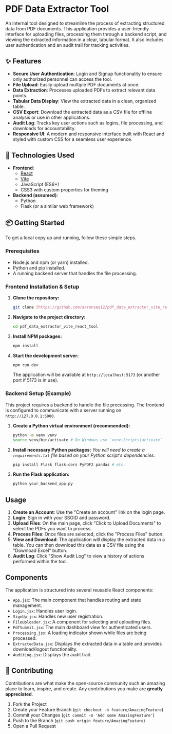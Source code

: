 # PDF Data Extractor Tool

An internal tool designed to streamline the process of extracting structured data from PDF documents. This application provides a user-friendly interface for uploading files, processing them through a backend script, and viewing the extracted information in a clear, tabular format. It also includes user authentication and an audit trail for tracking activities.

## ✨ Features

* **Secure User Authentication**: Login and Signup functionality to ensure only authorized personnel can access the tool.
* **File Upload**: Easily upload multiple PDF documents at once.
* **Data Extraction**: Processes uploaded PDFs to extract relevant data points.
* **Tabular Data Display**: View the extracted data in a clean, organized table.
* **CSV Export**: Download the extracted data as a CSV file for offline analysis or use in other applications.
* **Audit Log**: Tracks key user actions such as logins, file processing, and downloads for accountability.
* **Responsive UI**: A modern and responsive interface built with React and styled with custom CSS for a seamless user experience.

## 🚀 Technologies Used

* **Frontend**:
    * [React](https://reactjs.org/)
    * [Vite](https://vitejs.dev/)
    * JavaScript (ES6+)
    * CSS3 with custom properties for theming
* **Backend (assumed)**:
    * Python
    * Flask (or a similar web framework)

## 📦 Getting Started

To get a local copy up and running, follow these simple steps.

### Prerequisites

* Node.js and npm (or yarn) installed.
* Python and pip installed.
* A running backend server that handles the file processing.

### Frontend Installation & Setup

1.  **Clone the repository:**
    ```sh
    git clone [https://github.com/aaronseq12/pdf_data_extractor_vite_react_tool.git](https://github.com/aaronseq12/pdf_data_extractor_vite_react_tool.git)
    ```
2.  **Navigate to the project directory:**
    ```sh
    cd pdf_data_extractor_vite_react_tool
    ```
3.  **Install NPM packages:**
    ```sh
    npm install
    ```
4.  **Start the development server:**
    ```sh
    npm run dev
    ```
    The application will be available at `http://localhost:5173` (or another port if 5173 is in use).

### Backend Setup (Example)

This project requires a backend to handle the file processing. The frontend is configured to communicate with a server running on `http://127.0.0.1:5000`.

1.  **Create a Python virtual environment (recommended):**
    ```sh
    python -m venv venv
    source venv/bin/activate # On Windows use `venv\Scripts\activate`
    ```
2.  **Install necessary Python packages:**
    *You will need to create a `requirements.txt` file based on your Python script's dependencies.*
    ```sh
    pip install Flask flask-cors PyPDF2 pandas # etc.
    ```
3.  **Run the Flask application:**
    ```sh
    python your_backend_app.py
    ```

## Usage

1.  **Create an Account**: Use the "Create an account" link on the login page.
2.  **Login**: Sign in with your SSOID and password.
3.  **Upload Files**: On the main page, click "Click to Upload Documents" to select the PDFs you want to process.
4.  **Process Files**: Once files are selected, click the "Process Files" button.
5.  **View and Download**: The application will display the extracted data in a table. You can then download this data as a CSV file using the "Download Excel" button.
6.  **Audit Log**: Click "Show Audit Log" to view a history of actions performed within the tool.

## Components

The application is structured into several reusable React components:

* `App.jsx`: The main component that handles routing and state management.
* `Login.jsx`: Handles user login.
* `SignUp.jsx`: Handles new user registration.
* `FileUploader.jsx`: A component for selecting and uploading files.
* `PdfSubmit.jsx`: The main dashboard view for authenticated users.
* `Processing.jsx`: A loading indicator shown while files are being processed.
* `ExtractedData.jsx`: Displays the extracted data in a table and provides download/logout functionality.
* `AuditLog.jsx`: Displays the audit trail.

## 🤝 Contributing

Contributions are what make the open-source community such an amazing place to learn, inspire, and create. Any contributions you make are **greatly appreciated**.

1.  Fork the Project
2.  Create your Feature Branch (`git checkout -b feature/AmazingFeature`)
3.  Commit your Changes (`git commit -m 'Add some AmazingFeature'`)
4.  Push to the Branch (`git push origin feature/AmazingFeature`)
5.  Open a Pull Request
